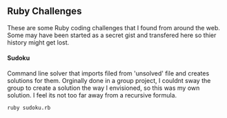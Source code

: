 
## Ruby Challenges

These are some Ruby coding challenges that I found from around the web. Some may have been started as a secret gist and transfered here so thier history might get lost.

#### Sudoku

Command line solver that imports filed from 'unsolved' file and creates solutions for them. Orginally done in a group project, I couldnt sway the group to create a solution the way I envisioned, so this was my own solution. I feel its not too far away from a recursive formula.

`ruby sudoku.rb`
